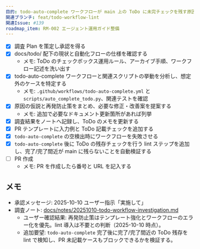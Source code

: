 ```yaml
---
目的: todo-auto-complete ワークフローが main 上の ToDo に未完チェックを残す原因を調査し、対策案をまとめる
関連ブランチ: feat/todo-workflow-lint
関連Issue: #139
roadmap_item: RM-002 エージェント運用ガイド整備
---
```


- [x] 調査 Plan を策定し承認を得る
- [x] docs/todo/ 配下の現状と自動化フローの仕様を確認する
  - メモ: ToDo のチェックボックス運用ルール、アーカイブ手順、ワークフロー記述を洗い出す
- [x] todo-auto-complete ワークフローと関連スクリプトの挙動を分析し、想定外のケースを特定する
  - メモ: `.github/workflows/todo-auto-complete.yml` と `scripts/auto_complete_todo.py`、関連テストを確認
- [x] 原因の仮説と再発防止策をまとめ、必要な修正・改善案を提案する
  - メモ: 追加で必要なドキュメント更新箇所があれば列挙
- [x] 調査結果をノートへ記録し、ToDo のメモを更新する
- [x] PR テンプレートに入力例と ToDo 記載チェックを追加する
- [x] `todo-auto-complete` の空検出時にワークフローを失敗させる
- [x] `todo-auto-complete` 後に ToDo の残存チェックを行う lint ステップを追加し、完了/完了間近が main に残らないことを自動検証する
- [ ] PR 作成
  - メモ: PR を作成したら番号と URL を記入する

## メモ
- 承認メッセージ: 2025-10-10 ユーザー指示「実施して」
- 調査ノート: [docs/notes/20251010-todo-workflow-investigation.md](../notes/20251010-todo-workflow-investigation.md)
  - ユーザー確認結果: 再発防止策はテンプレート強化とワークフローのエラー化を優先。lint 導入は不要との判断（2025-10-10 時点）。
  - 追加要望: `todo-auto-complete` 完了後に完了/完了間近の ToDo 残存を lint で検知し、PR 未記載ケースもブロックできるかを検証する。
